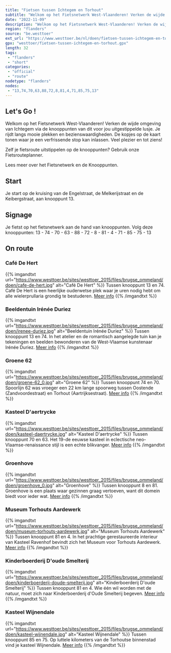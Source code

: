 ```yaml
---
title: "Fietsen tussen Ichtegem en Torhout"
subtitle: "Welkom op het Fietsnetwerk West-Vlaanderen! Verken de wijde omgeving van Ichtegem via de knooppunten van dit voor jou uitgestippelde lusje"
date: "2022-11-09"
description: "Welkom op het Fietsnetwerk West-Vlaanderen! Verken de wijde omgeving van Ichtegem via de knooppunten van dit voor jou uitgestippelde lusje"
region: "flanders"
source: "be.westtoer"
ext_url: "https://www.westtoer.be/nl/doen/fietsen-tussen-ichtegem-en-torhout"
gpx: "westtoer/fietsen-tussen-ichtegem-en-torhout.gpx"
length: 32
tags:
 - "flanders"
 - "short"
categories:
 - "official"
 - "route"
nodetype: "flanders"
nodes:
 - "13,74,70,63,88,72,8,81,4,71,85,75,13"
---
```


## Let's Go ! 

Welkom op het Fietsnetwerk West-Vlaanderen! Verken de wijde omgeving van Ichtegem via de knooppunten van dit voor jou uitgestippelde lusje. Je rijdt langs mooie plekken en bezienswaardigheden. De kopjes op de kaart tonen waar je een verfrissende stop kan inlassen. Veel plezier en tot ziens!

Zelf je fietsroute uitstippelen op de knooppunten? Gebruik onze Fietsrouteplanner.

Lees meer over het Fietsnetwerk en de Knooppunten.

## Start

Je start op de kruising van de Engelstraat, de Melkerijstraat en de Keibergstraat, aan knooppunt 13.

## Signage

Je fietst op het fietsnetwerk aan de hand van knooppunten. Volg deze knooppunten: 13 - 74 - 70 - 63 - 88 - 72 - 8 - 81 - 4 - 71 - 85 - 75 - 13

## On route

### Café De Hert

{{% imgandtxt url="https://www.westtoer.be/sites/westtoer_2015/files/brugse_ommeland/doen/cafe-de-hert.jpg" alt="Café De Hert" %}}
Tussen knooppunt 13 en 74.
Café De Hert is een heerlijke ouderwetse plek waar je uren nodig hebt om alle wielerprullaria grondig te bestuderen.
[Meer info](https://www.westtoer.be/nl/eten-drinken/caf%C3%A9-de-hert)
{{% /imgandtxt %}}

### Beeldentuin Irénée Duriez

{{% imgandtxt url="https://www.westtoer.be/sites/westtoer_2015/files/brugse_ommeland/doen/irenee-duriez.jpg" alt="Beeldentuin Irénée Duriez" %}}
Tussen knooppunt 13 en 74.
In het atelier en de romantisch aangelegde tuin kan je tekeningen en beelden bewonderen van de West-Vlaamse kunstenaar Irénée Duriez.
[Meer info](https://www.westtoer.be/nl/doen/museum-ir%C3%A9n%C3%A9e-duriez)
{{% /imgandtxt %}}

### Groene 62

{{% imgandtxt url="https://www.westtoer.be/sites/westtoer_2015/files/brugse_ommeland/doen/groene-62_0.jpg" alt="Groene 62" %}}
Tussen knooppunt 74 en 70.
Spoorlijn 62 was vroeger een 22 km lange spoorweg tussen Oostende (Zandvoordestraat) en Torhout (Aartrijksestraat).
[Meer info](https://www.westtoer.be/nl/Groene62)
{{% /imgandtxt %}}

### Kasteel D'aertrycke

{{% imgandtxt url="https://www.westtoer.be/sites/westtoer_2015/files/brugse_ommeland/doen/kasteel-daertrycke.jpg" alt="Kasteel D'aertrycke" %}}
Tussen knooppunt 70 en 63.
Het 19-de eeuwse kasteel in eclectische neo-Vlaamse-renaissance stijl is een echte blikvanger.
[Meer info](https://www.westtoer.be/nl/eten-drinken/kasteel-daertrycke)
{{% /imgandtxt %}}

### Groenhove

{{% imgandtxt url="https://www.westtoer.be/sites/westtoer_2015/files/brugse_ommeland/doen/groenhove_0.jpg" alt="Groenhove" %}}
Tussen knooppunt 8 en 81.
Groenhove is een plaats waar gezinnen graag vertoeven, want dit domein biedt voor ieder wat.
[Meer info](https://www.westtoer.be/nl/doen/groenhove-0)
{{% /imgandtxt %}}

### Museum Torhouts Aardewerk

{{% imgandtxt url="https://www.westtoer.be/sites/westtoer_2015/files/brugse_ommeland/doen/museum-torhouts-aardewerk.jpg" alt="Museum Torhouts Aardewerk" %}}
Tussen knooppunt 81 en 4.
In het prachtige gerestaureerde interieur van Kasteel Ravenhof bevindt zich het Museum voor Torhouts Aardewerk.
[Meer info](https://www.westtoer.be/nl/doen/museum-torhouts-aardewerk)
{{% /imgandtxt %}}

### Kinderboerderij D'oude Smelterij

{{% imgandtxt url="https://www.westtoer.be/sites/westtoer_2015/files/brugse_ommeland/doen/kinderboerderij-doude-smelterij.jpg" alt="Kinderboerderij D'oude Smelterij" %}}
Tussen knooppunt 81 en 4.
Wie één wil worden met de natuur, moet zich naar Kinderboerderij d'Oude Smelterij begeven.
[Meer info](https://www.westtoer.be/nl/doen/kinderboerderij-doude-smelterij)
{{% /imgandtxt %}}

### Kasteel Wijnendale

{{% imgandtxt url="https://www.westtoer.be/sites/westtoer_2015/files/brugse_ommeland/doen/kasteel-wijnendale.jpg" alt="Kasteel Wijnendale" %}}
Tussen knooppunt 85 en 75.
Op luttele kilometers van de Torhoutse binnenstad vind je kasteel Wijnendale.
[Meer info](https://www.westtoer.be/nl/doen/kasteel-wijnendale-0)
{{% /imgandtxt %}}


